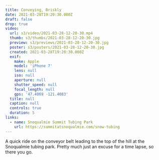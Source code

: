 ```yaml
---
title: Conveying, Briskly
date: 2021-03-28T19:20:30.000Z
draft: false
drop: true
video:
  url: s3/video/2021-03-28-12-20-30.mp4
  thumb: s3/thumbs/2021-03-28-12-20-30.jpg
  preview: s3/previews/2021-03-28-12-20-30.jpg
  poster: s3/posters/2021-03-28-12-20-30.jpg
  created: 2021-03-28T19:20:30.000Z
  exif:
    make: Apple
    model: 'iPhone 7'
    lens: null
    iso: null
    aperture: null
    shutter_speed: null
    focal_length: null
    gps: '47.4069 -121.4083'
  title: null
  caption: null
  controls: true
  duration: 5
links:
  - name: Snoqualmie Summit Tubing Park
    url: https://summitatsnoqualmie.com/snow-tubing
---
```


A quick ride on the conveyor belt leading to the top of the hill at the Snoqualmie tubing park. Pretty much just an excuse for a time lapse, so there you go.
